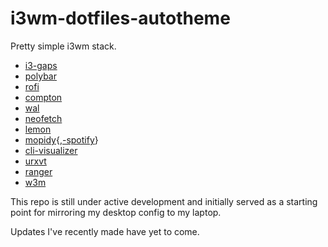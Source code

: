 # i3wm-dotfiles-autotheme

Pretty simple i3wm stack. 

* [i3-gaps](https://github.com/Airblader/i3)
* [polybar](https://github.com/jaagr/polybar)
* [rofi](https://github.com/DaveDavenport/rofi)
* [compton](https://github.com/chjj/compton)
* [wal](https://github.com/dylanaraps/wal)
* [neofetch](https://github.com/dylanaraps/neofetch)
* [lemon](https://github.com/phallus/fonts)
* [mopidy](https://github.com/mopidy/mopidy){,[-spotify](https://github.com/mopidy/mopidy-spotify)}
* [cli-visualizer](https://github.com/dpayne/cli-visualizer)
* [urxvt](http://cvs.schmorp.de/rxvt-unicode/)
* [ranger](https://github.com/ranger/ranger)
* [w3m](http://w3m.sourceforge.net/)

This repo is still under active development and initially served as a starting point for mirroring my desktop config to my laptop. 

Updates I've recently made have yet to come. 
